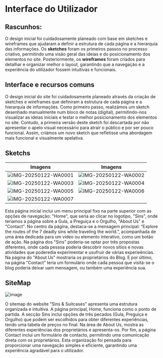 # Interface do Utilizador
## Rascunhos:
O design inicial foi cuidadosamente planeado com base em sketches e wireframes que ajudaram a definir a estrutura de cada página e a hierarquia das informações. Os **sketches** foram os primeiros passos no processo criativo, permitindo uma visão geral das ideias e do posicionamento dos elementos no site. Posteriormente, os **wireframes** foram criados para detalhar e organizar melhor o layout, garantindo que a navegação e a experiência do utilizador fossem intuitivas e funcionais. 

## Interface e recursos comuns
O design inicial do site foi cuidadosamente planeado através da criação de sketches e wireframes que definiram a estrutura de cada página e a hierarquia de informações. Como primeiro passo, realizámos um sketch desenhado manualmente num bloco de notas (digital), permitindo-nos visualizar as ideias iniciais e testar o melhor posicionamento dos elementos no site. Contudo, a primeira versão deste sketch foi descartada por não apresentar o apelo visual necessário para atrair o público e por ser pouco funcional. Assim, criámos um novo sketch que refletisse uma abordagem mais funcional e visualmente apelativa.

## Sketchs

|                                                Imagens                                                  |                                                    Imagens                                             |                                     
|---------------------------------------------------------------------------------------------------------|--------------------------------------------------------------------------------------------------------|
| ![IMG-20250122-WA0001](https://github.com/user-attachments/assets/6ffa400c-6bc4-4eaf-ab1e-d5e4b5f24bb7) | ![IMG-20250122-WA0002](https://github.com/user-attachments/assets/d76fe057-6946-499e-bd9b-ba5c47f1fcef)|
| ![IMG-20250122-WA0003](https://github.com/user-attachments/assets/ecd6bd69-a58c-4920-bfd3-e02c93ccd5fd) | ![IMG-20250122-WA0004](https://github.com/user-attachments/assets/b251bbba-488d-4f9d-a1f3-b08c0663016a)| 
| ![IMG-20250122-WA0005](https://github.com/user-attachments/assets/15797cd5-d1d3-4719-8268-c32d5472b6e0) | ![IMG-20250122-WA0006](https://github.com/user-attachments/assets/cda82bc1-a0af-4ff0-80d9-b463c3a57119)|
| ![IMG-20250122-WA0007](https://github.com/user-attachments/assets/bfa60466-0851-4e39-92b3-af4e1f781f00) | 

Esta página inicial inclui um menu principal fixo na parte superior com as opções de navegação: "Home", que seria ao clicar no logotipo, "Sins", onde teriamos a página sobre a Gula, a Preguiça e o Orgulho, "About Us" e "Contact". No centro da página, destaca-se a mensagem principal: “Explore the routes of the 7 deadly sins while traveling the world.”, acompanhada de uma área dedicada para um vídeo ou elemento interativo, como um botão de ação. Na página dos "Sins" poderia-se optar por três propostas diferentes, onde cada pessoa poderia descobrir novos sitios e novas atividades que poderedia experimentar e usufruir de várias experieências. Na página do "About Us" mostraria os proprietários do Blog. E por último, na página "Contact" teria um formulário onde cada pessoa que visitá-se o blog poderia deixar uam mensagem, ou também uma experiência sua.

## SiteMap

![image](https://github.com/user-attachments/assets/09911cb4-1d21-4cc1-8c88-9d854d2b221d)

O sitemap do website "Sins & Suitcases" apresenta uma estrutura organizada e intuitiva. A página principal, Home, funciona como o ponto de partida. A secção Sins inclui opções de três pecados (Gula, Preguiça e Orgulho) que podem ser escolhidos para obter diferentes experiências, tendo uma tabela de preços no final. Na área de About Us, mostra as diferentes experiências dos proprietários e apresenta-os. Por fim, a página Contact inclui um formulário de contacto, permitindo uma comunicação direta com os proprietários. Esta organização foi pensada para proporcionar uma navegação simples e eficiente, garantindo uma experiência agradável para o utilizador.
